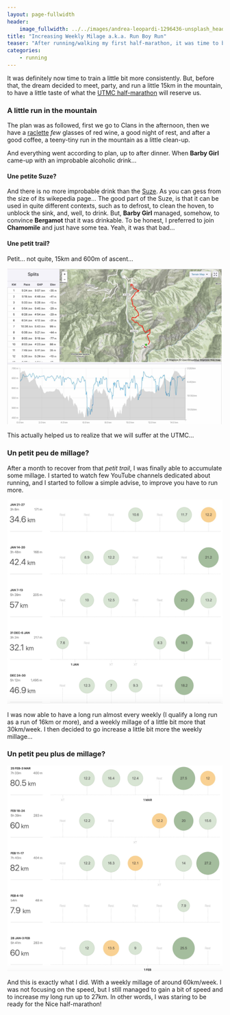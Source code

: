 ```yaml
---
layout: page-fullwidth
header:
    image_fullwidth: ../../images/andrea-leopardi-1296436-unsplash_header.jpg
title: "Increasing Weekly Milage a.k.a. Run Boy Run"
teaser: "After running/walking my first half-marathon, it was time to be more consistent and run more."
categories:
    - running
---
```


It was definitely now time to train a little bit more consistently. 
But, before that, the dream decided to meet, party, and run a little 15km in the mountain, to have a little taste of what the [UTMC half-marathon](https://www.utmc.fr) will reserve us.

### A little run in the mountain 

The plan was as followed, first we go to Clans in the afternoon, then we have a [raclette](https://en.wikipedia.org/wiki/Raclette) *few* glasses of red wine, a good night of rest, and after a good coffee, a teeny-tiny run in the mountain as a little clean-up.

And everything went according to plan, up to after dinner.
When **Barby Girl** came-up with an improbable alcoholic drink...

#### Une petite Suze?

And there is no more improbable drink than the [Suze](https://en.wikipedia.org/wiki/Suze_(drink)). As you can gess from the size of its wikepedia page... The good part of the Suze, is that it can be used in quite different contexts, such as to defrost, to clean the hoven, to unblock the sink, and, well, to drink. But, **Barby Girl** managed, somehow, to convince **Bergamot** that it was drinkable.
To be honest, I preferred to join **Chamomile** and just have some tea.
Yeah, it was that bad...

#### Une petit trail?

Petit... not quite, 15km and 600m of ascent...

<img src="../../images/clans15k-1.jpg" alt="">

This actually helped us to realize that we will suffer at the UTMC... 

### Un petit peu de millage? 

After a month to recover from that *petit trail*, I was finally able to accumulate some millage.
I started to watch few YouTube channels dedicated about running, and I started to follow a 
simple advise, to improve you have to run more.

<img src="../../images/5week-log2.jpg" alt="">

I was now able to have a long run almost every weekly (I qualify a long run as a run of 16km or more), 
and a weekly millage of a little bit more that 30km/week. I then decided to go increase a little bit more the weekly 
millage... 

### Un petit peu plus de millage? 


<img src="../../images/5week-log3.jpg" alt="">


And this is exactly what I did. With a weekly millage of around 60km/week. 
I was not focusing on the speed, but I still managed to gain a bit of speed and to 
increase my long run up to 27km. In other words, I was staring to be ready for
the Nice half-marathon!
